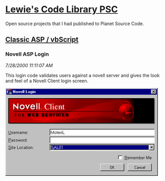 # [Lewie's Code Library PSC](../../README.md)

Open source projects that I had published to Planet Source Code.

## [Classic ASP / vbScript](../README.md)

### Novell ASP Login

*7/28/2000 11:11:07 AM*

This login code validates users against a novell server and gives the look and feel of a Novell Client login screen.

![Screenshot of Novell ASP Login](./screenshot.gif)



